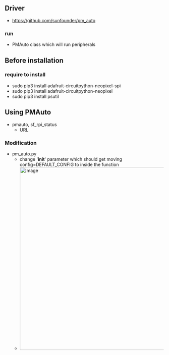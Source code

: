 ## Driver
- https://github.com/sunfounder/pm_auto
### run
- PMAuto class which will run peripherals
## Before installation
### require to install 
- sudo pip3 install adafruit-circuitpython-neopixel-spi
- sudo pip3 install adafruit-circuitpython-neopixel
- sudo pip3 install psutil

## Using PMAuto
- pmauto, sf_rpi_status
  - URL
### Modification
- pm_auto.py
  - change '__init__' parameter which should get moving config=DEFAULT_CONFIG to inside the function 
  - <img width="580" alt="image" src="https://github.com/user-attachments/assets/cd10f814-5b7e-4aca-a5cc-a1ffdb218d0c">
 
